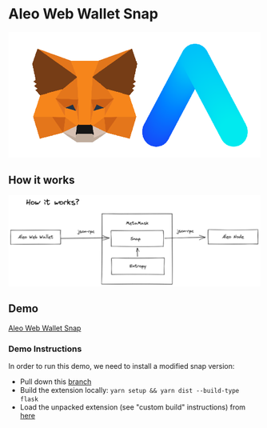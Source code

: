 # Aleo Web Wallet Snap

![Project logo](logo.png)

## How it works

![Snap diagram](snap-diagram.png)

## Demo

[Aleo Web Wallet Snap](https://aleo-snap.netlify.app/)

### Demo Instructions

In order to run this demo, we need to install a modified snap version:
*   Pull down this [branch](https://github.com/MetaMask/metamask-extension/tree/eth-denver-2022)
*   Build the extension locally: `yarn setup && yarn dist --build-type flask`
*   Load the unpacked extension (see "custom build" instructions) from [here](https://github.com/MetaMask/metamask-extension/tree/eth-denver-2022#other-docs)

</details>
